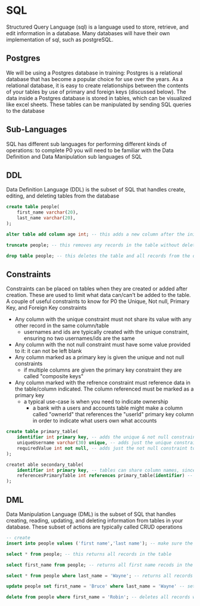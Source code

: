 # SQL
Structured Query Language (sql) is a language used to store, retrieve, and edit information in a database. Many databases will have their own implementation of sql, such as postgreSQL. 

## Postgres
We will be using a Postgres database in training: Postgres is a relational database that has become a popular choice for use over the years. As a relational database, it is easy to create relationships between the contents of your tables by use of primary and foreign keys (discussed below). The data inside a Postgres database is stored in tables, which can be visualized like excel sheets. These tables can be manipulated by sending SQL queries to the database 

## Sub-Languages
SQL has different sub languages for performing different kinds of operations: to complete P0 you will need to be familiar with the Data Definition and Data Manipulation sub languages of SQL

## DDL
Data Definition Language (DDL) is the subset of SQL that handles create, editing, and deleting tables from the database
```SQL
create table people(
    first_name varchar(20),
    last_name varchar(20),
); 

alter table add column age int; -- this adds a new column after the initial creation

truncate people; -- this removes any records in the table without deleting the table

drop table people; -- this deletes the table and all records from the database
```

## Constraints
Constraints can be placed on tables when they are created or added after creation. These are used to limit what data can/can't be added to the table. A couple of useful constraints to know for P0 the Unique, Not null, Primary Key, and Foreign Key constraints
- Any column with the unique constraint must not share its value with any other record in the same column/table
    - usernames and ids are typically created with the unique constraint, ensuring no two usernames/ids are the same
- Any column with the not null constraint must have some value provided to it: it can not be left blank
- Any column marked as a primary key is given the unique and not null constraints
    - if multiple columns are given the primary key constraint they are called "composite keys"
- Any column marked with the refrence constraint must reference data in the table/column indicated. The column referenced must be marked as a primary key
    - a typical use-case is when you need to indicate ownership
        - a bank with a users and accounts table might make a column called "ownerId" that references the "userId" primary key column in order to indicate what users own what accounts
```SQL
create table primary_table(
    identifier int primary key, -- adds the unique & not null constraints to the column
    uniqueUsername varchar(30) unique, -- adds just the unique constraint to the column
    requiredValue int not null, -- adds just the not null constraint to the column
);

createt able secondary_table(
    identifier int primary key, -- tables can share column names, since they are in different tables
    referencesPrimaryTable int references primary_table(identifier) -- creates a foreign key constraint on the column
);
```


## DML
Data Manipulation Language (DML) is the subset of SQL that handles creating, reading, updating, and deleting information from tables in your database. These subset of actions are typically called CRUD operations
```SQL
-- create
insert into people values ('first name','last name'); -- make sure the values match the column positions

select * from people; -- this returns all records in the table

select first_name from people; -- returns all first name recods in the table

select * from people where last_name = 'Wayne'; -- returns all records where the last name column value is Wayne

update people set first_name = 'Bruce' where last_name = 'Wayne' -- sets the first name value to Bruce where last name value is Wayne

delete from people where first_name = 'Robin'; -- deletes all records where first name value is Robin
```